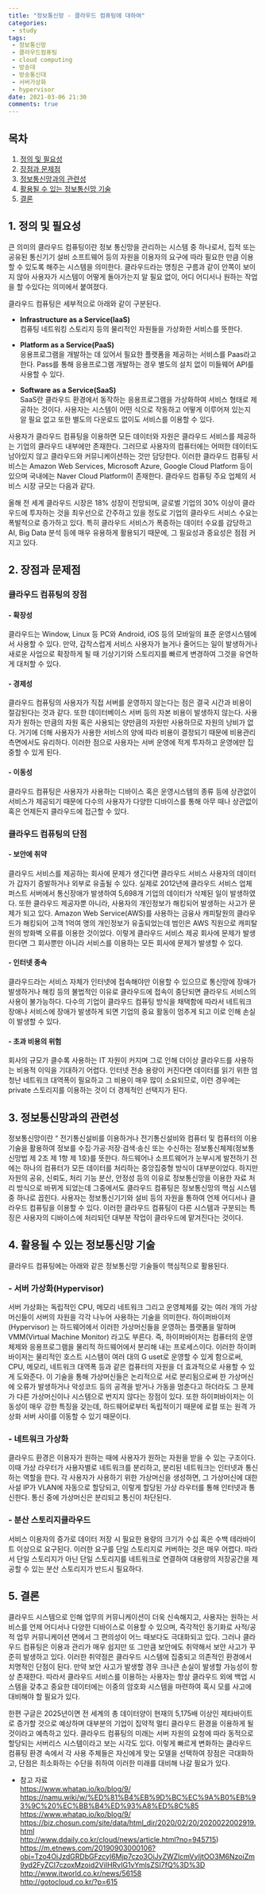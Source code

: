 ```yaml
---
title: "정보통신망 - 클라우드 컴퓨팅에 대하여"
categories:
 - study
tags:
 - 정보통신망
 - 클라우드컴퓨팅
 - cloud computing
 - 방송대
 - 방송통신대
 - 서버가상화
 - hypervisor
date: 2021-03-06 21:30
comments: true 
---
```


## 목차
1. [정의 및 필요성](#1-정의-및-필요성)  
2. [장점과 문제점](#2-장점과-문제점)  
3. [정보통신망과의 관련성](#3-정보통신망과의-관련성)  
4. [활용될 수 있는 정보통신망 기술](#4-활용될-수-있는-정보통신망-기술)  
5. [결론](#5-결론)  

<!-- 목차 내부 링크 이동: 
문단 매칭방법 : 제목(header)를 복사 붙여넣기 후,
1) 특수문자제거
2) 스페이스를 갯수만큼 -로 변경
3) 대문자->소문자로 변경
예) “#Markdown! 장점” -> “#markdown–장점-->

## 1. 정의 및 필요성

큰 의미의 클라우드 컴퓨팅이란 정보 통신망을 관리하는 시스템 중 하나로서, 집적 또는 공유된 통신기기 설비 소프트웨어 등의 자원을 이용자의 요구에 따라 필요한 만큼 이용할 수 있도록 해주는 시스템을 의미한다. 클라우드라는 명칭은 구름과 같이 안쪽이 보이지 않아 사용자가 시스템이 어떻게 돌아가는지 알 필요 없이, 어디 어디서나 원하는 작업을 할 수있다는 의미에서 붙여졌다.

클라우드 컴퓨팅은 세부적으로 아래와 같이 구분된다. 

- **Infrastructure as a Service(IaaS)**  
컴퓨팅 네트워킹 스토리지 등의 물리적인 자원들을 가상화한 서비스를 뜻한다.

- **Platform as a Service(PaaS)**  
응용프로그램을 개발하는 데 있어서 필요한 플랫폼을 제공하는 서비스를 Paas라고 한다. Pass를 통해 응용프로그램 개발하는 경우 별도의 설치 없이 미들웨어 API를 사용할 수 있다.

- **Software as a Service(SaaS)**  
SaaS란 클라우드 환경에서 동작하는 응용프로그램을 가상화하여 서비스 형태로 제공하는 것이다. 사용자는 시스템이 어떤 식으로 작동하고 어떻게 이루어져 있는지 알 필요 없고 또한 별도의 다운로드 없이도 서비스를 이용할 수 있다. 

사용자가 클라우드 컴퓨팅을 이용하면 모든 데이터와 자원은 클라우드 서비스를 제공하는 기업의 클라우드 내부에만 존재한다. 그러므로 사용자의 컴퓨터에는 어떠한 데이터도 남아있지 않고 클라우드와 커뮤니케이션하는 것만 담당한다. 이러한 클라우드 컴퓨팅 서비스는 Amazon Web Services, Microsoft Azure, Google Cloud Platform 등이 있으며 국내에는 Naver Cloud Platform이 존재한다. 클라우드 컴퓨팅 주요 업체의 서비스 시장 규모는 다음과 같다. 

올해 전 세계 클라우드 시장은 18% 성장이 전망되며, 글로벌 기업의 30% 이상이 클라우드에 투자하는 것을 최우선으로 간주하고 있을 정도로 기업의 클라우드 서비스 수요는 폭발적으로 증가하고 있다. 특히 클라우드 서비스가 폭증하는 데이터 수요를 감당하고 AI, Big Data 분석 등에 매우 유용하게 활용되기 때문에, 그 필요성과 중요성은 점점 커지고 있다. 

## 2. 장점과 문제점

### 클라우드 컴퓨팅의 장점

#### - 확장성 
클라우드는 Window, Linux 등 PC와 Android, iOS 등의 모바일의 표준 운영시스템에서 사용할 수 있다. 만약, 갑작스럽게 서비스 사용자가 늘거나 줄어드는 일이 발생하거나 새로운 사업으로 확장하게 될 때 기상기기와 스토리지를 빠르게 변경하여 그것을 유연하게 대처할 수 있다. 

#### - 경제성 
클라우드 컴퓨팅의 사용자가 직접 서버를 운영하지 않는다는 점은 결국 시간과 비용이 절감된다는 것과 같다. 또한 데이터베이스 서버 등의 자본 비용이 발생하지 않는다. 사용자가 원하는 만큼의 자원 혹은 사용되는 양만큼의 자원만 사용하므로 자원의 낭비가 없다. 거기에 더해 사용자가 사용한 서비스의 양에 따라 비용이 결정되기 때문에 비용관리 측면에서도 유리하다. 이러한 점으로 사용자는 서버 운영에 적게 투자하고 운영에만 집중할 수 있게 된다.

#### - 이동성 
클라우드 컴퓨팅은 사용자가 사용하는 디바이스 혹은 운영시스템의 종류 등에 상관없이 서비스가 제공되기 때문에 다수의 사용자가 다양한 디바이스를 통해 아무 때나 상관없이 혹은 언제든지 클라우드에 접근할 수 있다. 

### 클라우드 컴퓨팅의 단점

#### - 보안에 취약 

클라우드 서비스를 제공하는 회사에 문제가 생긴다면 클라우드 서비스 사용자의 데이터가 갑자기 증발하거나 외부로 유출될 수 있다. 실제로 2012년에 클라우드 서비스 업체 퍼스트 서버에서 통신장애가 발생하여 5,698개 기업의 데이터가 삭제된 일이 발생하였다. 또한 클라우드 제공자뿐 아니라, 사용자의 개인정보가 해킹되어 발생하는 사고가 문제가 되고 있다. Amazon Web Service(AWS)를 사용하는 금융사 캐피탈원의 클라우드가 해킹되어 고객 1억여 명의 개인정보가 유출되었는데 범인은 AWS 직원으로 캐피탈원의 방화벽 오류를 이용한 것이었다. 이렇게 클라우드 서비스 제공 회사에 문제가 발생한다면 그 회사뿐만 아니라 서비스를 이용하는 모든 회사에 문제가 발생할 수 있다.

#### - 인터넷 종속 
클라우드라는 서비스 자체가 인터넷에 접속해야만 이용할 수 있으므로 통신망에 
장애가 발생하거나 해킹 등의 불법적인 이유로 클라우드에 접속이 중단되면 클라우드 서비스의 사용이 불가능하다. 다수의 기업이 클라우드 컴퓨팅 방식을 채택함에 따라서 네트워크 장애나 서비스에 장애가 발생하게 되면 기업의 중요 
활동이 멈추게 되고 이로 인해 손실이 발생할 수 있다.

#### - 초과 비용의 위험 
회사의 규모가 클수록 사용하는 IT 자원이 커지며 그로 인해 더이상 클라우드를 사용하는 비용적 이익을 기대하기 어렵다. 인터넷 전송 용량이 커진다면 데이터를 읽기 위한 엄청난 네트워크 대역폭이 필요하고 그 비용이 매우 많이 소요되므로, 
이런 경우에는 private 스토리지를 이용하는 것이 더 경제적인 선택지가 된다.

## 3. 정보통신망과의 관련성

정보통신망이란 “ 전기통신설비를 이용하거나 전기통신설비와 컴퓨터 및 컴퓨터의 이용기술을 활용하여 정보를 수집·가공·저장·검색·송신 또는 수신하는 정보통신체제(정보통신망법 제 2조 제 1항 제 1호)를 뜻한다. 하드웨어나 소프트웨어가 눈부시게 발전하기 전에는 하나의 컴퓨터가 모든 데이터를 처리하는 중앙집중형 방식이 대부분이었다. 하지만 자원의 공유, 신뢰도, 처리 기능 분산, 안정성 등의 이유로 정보통신망을 이용한 자료 처리 방식으로 바뀌게 되었는데 그중에서도 클라우드 컴퓨팅은 정보통신망의 핵심 시스템 중 하나로 꼽힌다. 사용자는 정보통신기기와 설비 등의 자원을 통하여 언제 어디서나 클라우드 컴퓨팅을 이용할 수 있다. 이러한 클라우드 컴퓨팅이 다른 시스템과 구분되는 특징은 사용자의 디바이스에 처리되던 대부분 작업이 클라우드에 맡겨진다는 것이다. 

## 4. 활용될 수 있는 정보통신망 기술

클라우드 컴퓨팅에는 아래와 같은 정보통신망 기술들이 핵심적으로 활용된다.

### - 서버 가상화(Hypervisor)

서버 가상화는 독립적인 CPU, 메모리 네트워크 그리고 운영체제를 갖는 여러 개의 가상머신들이 서버의 자원을 각각 나누어 사용하는 기술을 의미한다. 하이퍼바이저(Hypervisor) 는 하드웨어에서 이러한 가상머신들을 운영하는 플랫폼을 말하며 VMM(Virtual Machine Monitor) 라고도 부른다. 즉, 하이퍼바이저는 컴퓨터의 운영체제와 응용프로그램을 물리적 하드웨어에서 분리해 내는 프로세스이다. 이러한 하이퍼바이저는 물리적인 호스트 시스템이 여러 대의 G uset로 운영할 수 있게 함으로써, CPU, 메모리, 네트워크 대역폭 등과 같은 컴퓨터의 자원을 더 효과적으로 사용할 수 있게 도와준다. 이 기술을 통해 가상머신들은 논리적으로 서로 분리됨으로써 한 가상머신에 오류가 발생하거나 악성코드 등의 공격을 받거나 가동을 멈춘다고 하더라도 그 문제가 다른 가상머신이나 시스템으로 번지지 않다는 장점이 있다. 또한 하이퍼바이저는 이동성이 매우 강한 특징을 갖는데, 하드웨어로부터 독립적이기 때문에 로컬 또는 원격 가상화 서버 사이를 이동할 수 있기 때문이다.

### - 네트워크 가상화 
클라우드 환경은 이용자가 원하는 때에 사용자가 원하는 자원을 받을 수 있는 구조이다. 이때 가상 라우터가 사용자별로 네트워크를 분리하고, 분리된 네트워크는 인터넷과 통신하는 역할을 한다. 각 사용자가 사용하기 위한 가상머신을 생성하면, 그 가상머신에 대한 사설 IP가 VLAN에 자동으로 할당되고, 이렇게 할당된 가상 라우터를 통해 인터넷과 통신한다. 통신 중에 가상머신은 분리되고 통신이 차단된다.

### - 분산 스토리지클라우드 
서비스 이용자의 증가로 데이터 저장 시 필요한 용량의 크기가 수십 혹은 수백 테라바이트 이상으로 요구된다. 이러한 요구를 단일 스토리지로 커버하는 것은 매우 어렵다. 따라서 단일 스토리지가 아닌 단일 스토리지를 네트워크로 연결하여 대용량의 저장공간을 제공할 수 있는 분산 스토리지가 반드시 필요하다.

## 5. 결론

클라우드 시스템으로 인해 업무의 커뮤니케이션이 더욱 신속해지고, 사용자는
원하는 서비스를 언제 어디서나 다양한 디바이스로 이용할 수 있으며, 즉각적인 동기화로 사적/공적 업무 커뮤니케이션 면에서 그 편의성이 어느 때보다도 극대화되고 있다. 그러나 클라우드 컴퓨팅은 이용과 관리가 매우 쉽지만 또 그만큼 보안에도 취약해서 보안 사고가 꾸준히 발생하고 있다. 이러한 취약점은 클라우드 시스템에 집중되고 의존적인 환경에서 치명적인 단점이 된다. 만약 보안 사고가 발생할 경우 크나큰 손실이 발생할 가능성이 항상 존재한다. 따라서 클라우드 서비스를 이용하는 사용자는 항상 클라우드 외에 백업 시스템을 갖추고 중요한 데이터에는 이중의 암호화 시스템을 마련하여 혹시 모를 사고에 대비해야 할 필요가 있다.

한편 구글은 2025년이면 전 세계의 총 데이터양이 현재의 5,175배 이상인 제타바이트로 증가할 것으로 예상하며 대부분의 기업이 집약적 멀티 클라우드 환경을 이용하게 될 것이라고 예측하고 있다. 클라우드 컴퓨팅의 미래는 서버 자원의 요청에 따라 동적으로 할당되는 서버리스 시스템이라고 보는 시각도 있다. 이렇게 빠르게 변화하는 클라우드 컴퓨팅 환경 속에서 각 사용 주체들은 자신에게 맞는 모델을 선택하여 장점은 극대화하고, 단점은 최소화하는 수단을 취하여 이러한 미래를 대비해 나갈 필요가 있다. 

* 참고 자료  
https://www.whatap.io/ko/blog/9/  
https://namu.wiki/w/%ED%81%B4%EB%9D%BC%EC%9A%B0%EB%93%9C%20%EC%BB%B4%ED%93%A8%ED%8C%85  
https://www.whatap.io/ko/blog/9/  
https://biz.chosun.com/site/data/html_dir/2020/02/20/2020022002919.html  
http://www.ddaily.co.kr/cloud/news/article.html?no=945715)  
https://m.etnews.com/20190903000106?obj=Tzo4OiJzdGRDbGFzcyI6Mjp7czo3OiJyZWZlcmVyIjtOO3M6NzoiZm9yd2FyZCI7czoxMzoid2ViIHRvIG1vYmlsZSI7fQ%3D%3D  
http://www.itworld.co.kr/news/56158  
http://gotocloud.co.kr/?p=615
